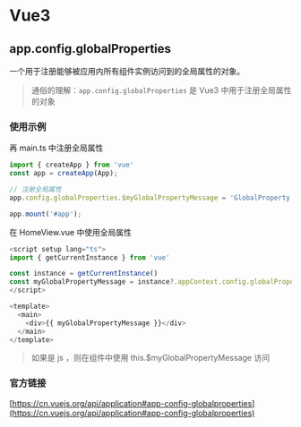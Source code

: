 # Vue3

## app.config.globalProperties

一个用于注册能够被应用内所有组件实例访问到的全局属性的对象。

> 通俗的理解：`app.config.globalProperties` 是 Vue3 中用于注册全局属性的对象

### 使用示例

再 main.ts 中注册全局属性

```js
import { createApp } from 'vue'
const app = createApp(App);

// 注册全局属性
app.config.globalProperties.$myGlobalPropertyMessage = 'GlobalProperty Hello, World!';

app.mount('#app');
```

在 HomeView.vue 中使用全局属性

```js
<script setup lang="ts">
import { getCurrentInstance } from 'vue'

const instance = getCurrentInstance()
const myGlobalPropertyMessage = instance?.appContext.config.globalProperties.$myGlobalPropertyMessage
</script>

<template>
  <main>
    <div>{{ myGlobalPropertyMessage }}</div>
  </main>
</template>
```

> 如果是 js ，则在组件中使用 this.$myGlobalPropertyMessage 访问

### 官方链接

[https://cn.vuejs.org/api/application#app-config-globalproperties](https://cn.vuejs.org/api/application#app-config-globalproperties)
